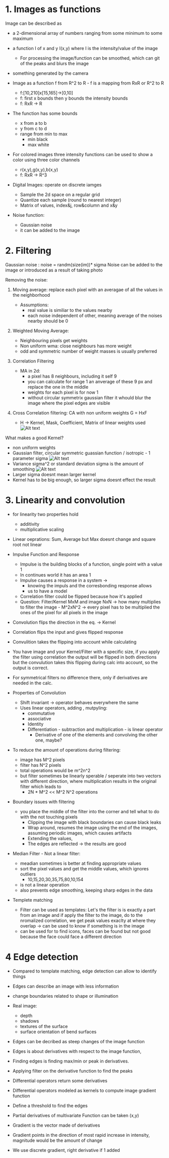# 1. Images as functions

Image can be described as

- a 2-dimensional array of numbers ranging from some minimum to some maximum
- a function I of x and y I(x,y) where I is the intensity/value of the image
  - For processing the image/function can be smoothed, which can git of the peaks and blurs the image
- something generated by the camera

- Image as a function f from R^2 to R - f is a mapping from RxR or R^2 to R
  - f:[10,210]x[15,165]->[0,10]
  - f: first x bounds then y bounds the intensity bounds
  - f: RxR -> R
- The function has some bounds
  - x from a to b
  - y from c to d
  - range from min to max
    - min black
    - max white
- For colored images three intensity functions can be used to show a color using three color channels

  - r(x,y),g(x,y),b(x,y)
  - f: RxR -> R^3

- Digital Images: operate on discrete iamges

  - Sample the 2d space on a regular grid
  - Quantize each sample (round to nearest integer)
  - Matrix of values, index&j, row&column and x&y

- Noise function:
  - Gaussian noise
  - it can be added to the image

# 2. Filtering

Gaussian noise : noise = randm(size(im))\* sigma
Noise can be added to the image or introduced as a result of taking photo

Removing the noise:

1. Moving average: replace each pixel with an averagae of all the values in the neighborhood
   - Assumptions:
     - real value is similiar to the values nearby
     - each noise independent of other, meaning average of the noises nearby should be 0
2. Weighted Moving Average:

   - Neighbouring pixels get weights
   - Non uniform wma: close neighbours has more weight
   - odd and symmetric number of weight masses is usually preferred

3. Correlation Filtering

   - MA in 2d:
     - a pixel has 8 neighbours, including it self 9
     - you can calculate for range 1 an anverage of these 9 px and replace the one in the middle
     - weights for each pixel is for now 1
     - without circular symmetrix gaussian filter it whould blur the image where the pixel edges are visible

4. Cross Correlation filtering: CA with non uniform weights G = HxF
   - H -> Kernel, Mask, Coefficient, Matrix of linear weights used
     ![Alt text](assets/Gaussian.png)

What makes a good Kernel?

- non uniform weights
- Gaussian filter, circular symmetric guassian function / isotropic - 1 parameter sigma
  ![Alt text](assets/Gaussian2.png)
- Variance sigma^2 or standard deviation sigma is the amount of smoothing
  ![Alt text](assets/Gaussian3.png)
- Larger sigma doesnt mean larger kernel
- Kernel has to be big enough, so larger sigma doesnt effect the result

# 3. Linearity and convolution

- for linearity two properties hold

  - additivity
  - multiplicative scaling

- Linear oeprations: Sum, Average but Max doesnt change and square root not linear
- Impulse Function and Response
  - Impulse is the building blocks of a function, single point with a value 1
  - In continues world it has an area 1
  - Impulse causes a response in a system ->
    - knowing the impuls and the corresbonding response allows
    - us to have a model
  - Correlation filter could be flipped because how it's applied
  - Question: Filter/Kernel MxM and image NxN -> how many multiplies to filter the image - M^2xN^2 -> every pixel has to be multiplied the ones of the pixel for all pixels in the image
- Convolution flips the direction in the eq. -> Kernel
- Correlation flips the input and gives flipped response
- Convulition takes the flipping into account while calculating

- You have image and your Kernel/Filter with a specific size, if you apply the filter using correlation the output will be flipped in both directions but the convulution takes this flipping during calc into account, so the output is correct.
- For symmetrical filters no difference there, only if derivatives are needed in the calc.

- Properties of Convolution

  - Shift invariant -> operator behaves everywhere the same
  - Uses linear operators, adding , mutpyling:
    - commutative
    - associative
    - Identity
    - Differentiation - subtraction and multiplication - is linear operator
      - Derivative of one of the elements and convolving the other one, maybe?

- To reduce the amount of operations during filtering:

  - image has M^2 pixels
  - filter has N^2 pixels
  - total operations would be m^2n^2
  - but filter sometimes be linearly sperable / seperate into two vectors with different direction, where multiplication results in the original filter which leads to
    - 2N \* M^2 << M^2 N^2 operations

- Boundary issues with filtering

  - you place the middle of the filter into the corner and tell what to do with the not touching pixels
    - Clipping the image with black boundaries can cause black leaks
    - Wrap around, resumes the image using the end of the images, assuming periodic images, which causes artifacts
    - Extending the values,
    - The edges are reflected -> the results are good

- Median Filter - Not a linear filter:

  - meadian sometimes is better at finding appropriate values
  - sort the pixel values and get the middle values, which ignores outliers
    - 10,15,20,30,35,75,80,10,154
  - is not a linear operation
  - also prevents edge smoothing, keeping sharp edges in the data

- Templete matching
  - Filter can be used as templates: Let's the filter is is exactly a part from an image and if apply the filter to the image, do to the nromalized correlation, we get peak values exaclty at where they overlap -> can be used to know if something is in the image
  - can be used for to find icons, faces can be found but not good because the face could face a different direction

# 4 Edge detection

- Compared to template matching, edge detection can allow to identify things
- Edges can describe an image with less information
- change boundaries related to shape or illumination
- Real image:
  - depth
  - shadows
  - textures of the surface
  - surface orientation of bend surfaces
- Edges can be decribed as steep changes of the image function
- Edges is about derivatives with respect to the image function,
- Finding edges is finding max/min or peak in derivatives.
- Applying filter on the derivative function to find the peaks

- Differential operators return some derivatives
- Differential operators modeled as kernels to compute image gradient function
- Define a threshold to find the edges
- Partial derivatives of multivariate Function can be taken (x,y)
- Gradient is the vector made of derivatives
- Gradient points in the direction of most rapid increase in intensity, magnitude would be the amount of change
- We use discrete gradient, right derivative if 1 added
